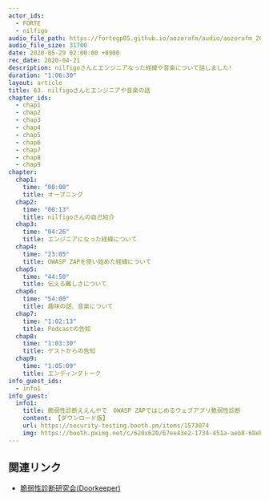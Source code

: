 ```yaml
---
actor_ids:
  - FORTE
  - nilfigo
audio_file_path: https://fortegp05.github.io/aozorafm/audio/aozorafm_20200528_01.mp3
audio_file_size: 31700
date: 2020-05-29 02:00:00 +0900
rec_date: 2020-04-21
description: nilfigoさんとエンジニアなった経緯や音楽について話しました!
duration: "1:06:30"
layout: article
title: 63. nilfigoさんとエンジニアや音楽の話
chapter_ids:
  - chap1
  - chap2
  - chap3
  - chap4
  - chap5
  - chap6
  - chap7
  - chap8
  - chap9
chapter:
  chap1:
    time: "00:00"
    title: オープニング
  chap2:
    time: "00:13"
    title: nilfigoさんの自己紹介
  chap3:
    time: "04:26"
    title: エンジニアになった経緯について
  chap4:
    time: "23:05"
    title: OWASP ZAPを使い始めた経緯について
  chap5:
    time: "44:50"
    title: 伝える難しさについて
  chap6:
    time: "54:00"
    title: 趣味の話、音楽について
  chap7:
    time: "1:02:13"
    title: Podcastの告知
  chap8:
    time: "1:03:30"
    title: ゲストからの告知
  chap9:
    time: "1:05:09"
    title: エンディングトーク
info_guest_ids:
  - info1
info_guest:
  info1:
    title: 脆弱性診断ええんやで　OWASP ZAPではじめるウェブアプリ脆弱性診断
    content: 【ダウンロード版】
    url: https://security-testing.booth.pm/items/1573074
    img: https://booth.pximg.net/c/620x620/67ee43e2-1734-451a-aeb8-68eb84eee4ba/i/1573074/27880bf3-40e4-4b3e-976b-f1de1540b2aa_base_resized.jpg
---
```


## 関連リンク
- [脆弱性診断研究会(Doorkeeper)](https://security-testing.doorkeeper.jp/)
